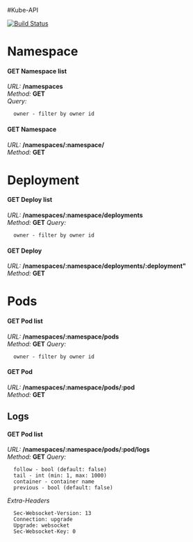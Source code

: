#Kube-API

[![Build Status](https://travis-ci.org/containerum/kube-api.svg?branch=master)](https://travis-ci.org/containerum/kube-api)

Namespace
======

#### GET Namespace list
*URL:* **/namespaces**  
*Method:* **GET**  
*Query:*
```
  owner - filter by owner id
```


#### GET Namespace
*URL:* **/namespaces/:namespace/**  
*Method:* **GET**



Deployment
======

#### GET Deploy list
*URL:* **/namespaces/:namespace/deployments**  
*Method:* **GET**
*Query:*
```
  owner - filter by owner id
```

#### GET Deploy
*URL:* **/namespaces/:namespace/deployments/:deployment"**  
*Method:* **GET**



Pods
=====

#### GET Pod list
*URL:* **/namespaces/:namespace/pods**  
*Method:* **GET**
*Query:*
```
  owner - filter by owner id
```

#### GET Pod
*URL:* **/namespaces/:namespace/pods/:pod**  
*Method:* **GET**


Logs
----

#### GET Pod list
*URL:* **/namespaces/:namespace/pods/:pod/logs**  
*Method:* **GET**
*Query:*
```
  follow - bool (default: false)
  tail - int (min: 1, max: 1000)
  container - container name
  previous - bool (default: false)
```
*Extra-Headers*
```
  Sec-Websocket-Version: 13
  Connection: upgrade
  Upgrade: websocket
  Sec-Websocket-Key: 0
```
